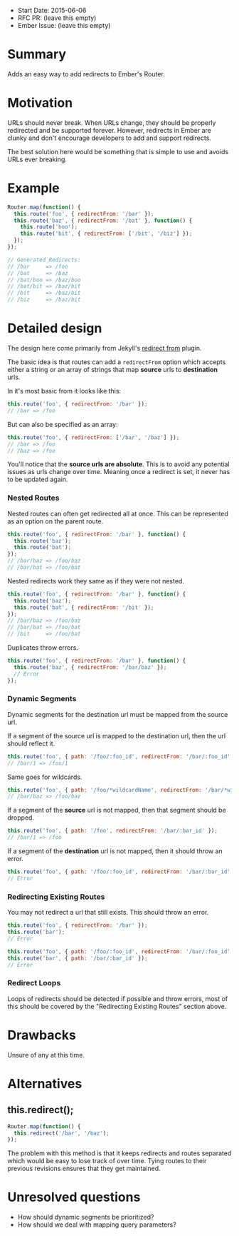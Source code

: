 - Start Date: 2015-06-06
- RFC PR: (leave this empty)
- Ember Issue: (leave this empty)

# Summary

Adds an easy way to add redirects to Ember's Router.

# Motivation

URLs should never break. When URLs change, they should be properly redirected
and be supported forever. However, redirects in Ember are clunky and don't
encourage developers to add and support redirects.

The best solution here would be something that is simple to use and avoids
URLs ever breaking.

# Example

```js
Router.map(function() {
  this.route('foo', { redirectFrom: '/bar' });
  this.route('baz', { redirectFrom: '/bat' }, function() {
    this.route('boo');
    this.route('bit', { redirectFrom: ['/bit', '/biz'] });
  });
});

// Generated Redirects:
// /bar     => /foo
// /bat     => /baz
// /bat/boo => /baz/boo
// /bat/bit => /baz/bit
// /bit     => /baz/bit
// /biz     => /baz/bit
```

# Detailed design

The design here come primarily from Jekyll's [redirect from](https://github.com/jekyll/jekyll-redirect-from)
plugin.

The basic idea is that routes can add a `redirectFrom` option which accepts
either a string or an array of strings that map **source** urls to **destination** urls.

In it's most basic from it looks like this:

```js
this.route('foo', { redirectFrom: '/bar' });
// /bar => /foo
```

But can also be specified as an array:

```js
this.route('foo', { redirectFrom: ['/bar', '/baz'] });
// /bar => /foo
// /baz => /foo
```

You'll notice that the **source urls are absolute**. This is to avoid any
potential issues as urls change over time. Meaning once a redirect is set, it
never has to be updated again.

### Nested Routes

Nested routes can often get redirected all at once. This can be represented as
an option on the parent route.

```js
this.route('foo', { redirectFrom: '/bar' }, function() {
  this.route('baz');
  this.route('bat');
});
// /bar/baz => /foo/baz
// /bar/bat => /foo/bat
```

Nested redirects work they same as if they were not nested.

```js
this.route('foo', { redirectFrom: '/bar' }, function() {
  this.route('baz');
  this.route('bat', { redirectFrom: '/bit' });
});
// /bar/baz => /foo/baz
// /bar/bat => /foo/bat
// /bit     => /foo/bat
```

Duplicates throw errors.

```js
this.route('foo', { redirectFrom: '/bar' }, function() {
  this.route('baz', { redirectFrom: '/bar/baz' });
  // Error
});
```

### Dynamic Segments

Dynamic segments for the destination url must be mapped from the source url.

If a segment of the source url is mapped to the destination url, then the url
should reflect it.

```js
this.route('foo', { path: '/foo/:foo_id', redirectFrom: '/bar/:foo_id' });
// /bar/1 => /foo/1
```

Same goes for wildcards.

```js
this.route('foo', { path: '/foo/*wildcardName', redirectFrom: '/bar/*wildcardName' });
// /bar/baz => /foo/baz
```

If a segment of the **source** url is not mapped, then that segment should be dropped.

```js
this.route('foo', { path: '/foo', redirectFrom: '/bar/:bar_id' });
// /bar/1 => /foo
```

If a segment of the **destination** url is not mapped, then it should throw an error.

```js
this.route('foo', { path: '/foo/:foo_id', redirectFrom: '/bar/:bar_id' });
// Error
```

### Redirecting Existing Routes

You may not redirect a url that still exists. This should throw an error.

```js
this.route('foo', { redirectFrom: '/bar' });
this.route('bar');
// Error

this.route('foo', { path: '/foo/:foo_id', redirectFrom: '/bar/:foo_id' });
this.route('bar', { path: '/bar/:bar_id' });
// Error
```

### Redirect Loops

Loops of redirects should be detected if possible and throw errors, most of
this should be covered by the "Redirecting Existing Routes" section above.

# Drawbacks

Unsure of any at this time.

# Alternatives

## this.redirect();

```js
Router.map(function() {
  this.redirect('/bar', '/baz');
});
```

The problem with this method is that it keeps redirects and routes separated
which would be easy to lose track of over time. Tying routes to their previous
revisions ensures that they get maintained.

# Unresolved questions

- How should dynamic segments be prioritized?
- How should we deal with mapping query parameters?

